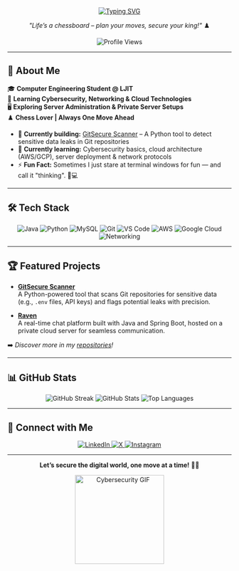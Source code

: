 <div align="center">
  <a href="https://git.io/typing-svg">
    <img src="https://readme-typing-svg.demolab.com?font=Fira+Code&pause=1000&color=2CAD40&width=435&lines=I'm+Rahul+Raval" alt="Typing SVG" />
  </a>
  <p><em>"Life’s a chessboard – plan your moves, secure your king!"</em> ♟️</p>
  <img src="https://views.whatilearened.today/views/github/Rahul-Raval-2912/Rahul-Raval-2912.svg?cache=remove" alt="Profile Views" />
</div>

---

## 🚀 About Me

🎓 **Computer Engineering Student @ LJIT**  
🔐 **Learning Cybersecurity, Networking & Cloud Technologies**  
🖥️ **Exploring Server Administration & Private Server Setups**  
♟️ **Chess Lover | Always One Move Ahead**

- 🔭 **Currently building:** [GitSecure Scanner](https://github.com/Rahul-Raval-2912/Preventing-Sensitive-Data-Leakage-in-Code-Repositories) – A Python tool to detect sensitive data leaks in Git repositories  
- 🌱 **Currently learning:** Cybersecurity basics, cloud architecture (AWS/GCP), server deployment & network protocols  
- ⚡ **Fun Fact:** Sometimes I just stare at terminal windows for fun — and call it "thinking". 🧠💻

---

## 🛠️ Tech Stack

<p align="center">
  <img alt="Java" src="https://img.shields.io/badge/Java-%23ED8B00.svg?style=for-the-badge&logo=openjdk&logoColor=white" />
  <img alt="Python" src="https://img.shields.io/badge/Python-3670A0?style=for-the-badge&logo=python&logoColor=yellow" />
  <img alt="MySQL" src="https://img.shields.io/badge/MySQL-005C84?style=for-the-badge&logo=mysql&logoColor=white" />
  <img alt="Git" src="https://img.shields.io/badge/Git-F05032?style=for-the-badge&logo=git&logoColor=white" />
  <img alt="VS Code" src="https://img.shields.io/badge/VSCode-007ACC?style=for-the-badge&logo=visual-studio-code&logoColor=white" />
  <img alt="AWS" src="https://img.shields.io/badge/AWS-232F3E?style=for-the-badge&logo=amazon-aws&logoColor=white" />
  <img alt="Google Cloud" src="https://img.shields.io/badge/Google%20Cloud-4285F4?style=for-the-badge&logo=google-cloud&logoColor=white" />
  <img alt="Networking" src="https://img.shields.io/badge/Networking-005C84?style=for-the-badge&logo=cisco&logoColor=white" />
</p>

---

## 🏆 Featured Projects

- **[GitSecure Scanner](https://github.com/Rahul-Raval-2912/Preventing-Sensitive-Data-Leakage-in-Code-Repositories)**  
  A Python-powered tool that scans Git repositories for sensitive data (e.g., `.env` files, API keys) and flags potential leaks with precision.

- **[Raven](https://github.com/Rahul-Raval-2912/raven)**  
  A real-time chat platform built with Java and Spring Boot, hosted on a private cloud server for seamless communication.

➡️ *Discover more in my [repositories](https://github.com/Rahul-Raval-2912?tab=repositories)!*

---

## 📊 GitHub Stats

<p align="center">
  <img src="https://github-readme-streak-stats.herokuapp.com?user=Rahul-Raval-2912&theme=tokyonight&hide_border=false" alt="GitHub Streak" />
  <img src="https://github-readme-stats.vercel.app/api?username=Rahul-Raval-2912&show_icons=true&theme=radical" alt="GitHub Stats" />
  <img src="https://github-readme-stats.vercel.app/api/top-langs/?username=Rahul-Raval-2912&layout=compact&theme=vision-friendly-dark" alt="Top Languages" />
</p>

---

## 🤝 Connect with Me

<p align="center">
  <a href="https://www.linkedin.com/in/rahul-raval-27a5a932a/">
    <img alt="LinkedIn" src="https://img.shields.io/badge/LinkedIn-Connect-blue?style=flat&logo=linkedin" />
  </a>
  <a href="https://x.com/rahul_raval_98">
    <img alt="X" src="https://img.shields.io/badge/X-Follow-blue?style=flat&logo=x" />
  </a>
  <a href="https://www.instagram.com/Rahul_Raval_98/">
    <img alt="Instagram" src="https://img.shields.io/badge/Instagram-Follow-purple?style=flat&logo=instagram" />
  </a>
</p>

---

<div align="center">
  <p><b>Let’s secure the digital world, one move at a time!</b> 🔐🚀</p>
  <img src="https://media.giphy.com/media/26BRwCM3rHKtX2X3W/giphy.gif" width="200" alt="Cybersecurity GIF" />
</div>
